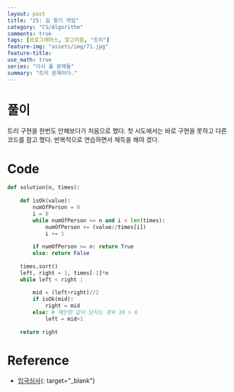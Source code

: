 ```yaml
---
layout: post
title: "25: 길 찾기 게임"
category: "CS/Algorithm"
comments: true
tags: [프로그래머스, 알고리즘, "트리"]
feature-img: "assets/img/71.jpg"
feature-title:
use_math: true
series: "다시 풀 문제들"
summary: "트리 문제이다."
---
```




# 풀이

트리 구현을 한번도 안해보다가 처음으로 했다. 첫 시도에서는 바로 구현을 못하고 다른 코드를 참고 했다. 반복적으로 연습하면서 체득을 해야 겠다.

# Code

```python
def solution(n, times):
    
    def isOk(value):
        numOfPerson = 0
        i = 0
        while numOfPerson <= n and i < len(times):
            numOfPerson += (value//times[i])
            i += 1
    
        if numOfPerson >= n: return True
        else: return False
    
    times.sort()
    left, right = 1, times[-1]*n
    while left < right :
        
        mid = (left+right)//2
        if isOk(mid): 
            right = mid
        else: # 제안한 값이 넘치는 경우 10 > 6
            left = mid+1
    
    return right
```


# Reference

* [입국심사](https://programmers.co.kr/learn/courses/30/lessons/43238){: target="\_blank"}
